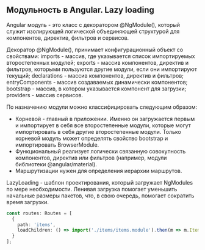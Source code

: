 ## Модульность в Angular. Lazy loading
Angular модуль - это класс с декоратором @NgModule(), который служит изолирующей логической объединяющей структурой для компонентов, директив, фильтров и сервисов.

Декоратор @NgModule(), принимает конфигурационный объект со свойствами:
imports - массив, где указывается список импортируемых второстепенных модулей;
exports - массив компонентов, директив и фильтров, которыми пользуются другие модули, если они импортируют текущий;
declarations - массив компонентов, директив и фильтров;
entryComponents - массив создаваемых динамически компонентов;
bootstrap - массив, в котором указывается компонент для загрузки;
providers - массив сервисов.

По назначению модули можно классифицировать следующим образом:
- Корневой - главный в приложении. Именно он загружается первым и импортирует в себя все второстепенные модули, которые могут импортировать в себя другие второстепенные модули. 
Только корневой модуль может определять свойство bootstrap и импортировать BrowserModule.
- Функциональный реализует логически связанную совокупность компонентов, директив или фильтров (например, модули библиотеки @angular/material).
- Маршрутизации нужен для определения иерархии маршрутов.

LazyLoading - шаблон проектирования, который загружает NgModules по мере необходимости. 
Ленивая загрузка помогает уменьшить начальные размеры пакетов, что, в свою очередь, помогает сократить время загрузки.
```ts
const routes: Routes = [
  {
    path: 'items',
    loadChildren: () => import('./items/items.module').then(m => m.ItemsModule)
  }
];
```
